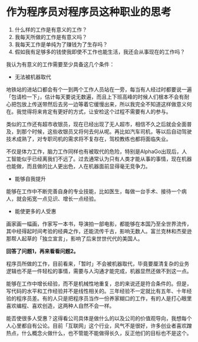 # 作为程序员对程序员这种职业的思考

1. 什么样的工作是有意义的工作？
2. 我每天所做的工作是有意义吗？
3. 我每天工作是单纯为了赚钱为了生存吗？
4. 假如我有足够多的钱使我即使不工作也能生活，我还会从事现在的工作吗？

我认为有意义的工作需要至少具备这几个条件： 

- 无法被机器取代

地铁站的进站口都会有个一到两个工作人员站在一旁，每当有人经过时都要说一遍「包请检一下」，估计每天要说无数遍，而且上下班高峰的时候人们根本不会有耐心把包放上传送带然后去另一边等着它缓慢出来，所以我完全不知道这样做意义何在。我觉得将来肯定有更好的方式，让安检这个过程不需要有人的参与。  

类似的工作还有超市收银员，现在已经出现了无人超市，相信不久之后就会全面普及，到那个时候，这些收银员又将何去何从呢。再比如汽车司机，等以后自动驾驶技术成熟了，对专职司机的需求将不复存在，驾校教练也都将面临失业。

不仅是体力工作，脑力工作同样也有被取代的危险，特别是AlphaGo出现后，人工智能似乎已经离我们不远了。过去通常认为只有人类才能从事的事情，现在机器也能做，而且做的比人更出色，人在机器面前显得毫无竞争力。

- 能够自我提升

能够在工作中不断完善自身的专业技能，比如医生，每做一台手术、接待一个病人，就会拓宽一点见识、增长一点经验。

- 能使更多的人受惠

画家画一幅画，作家写一本书，导演拍一部电影，都能够在本国乃至全世界流传，其中经得起时间考验的经典之作，还能流传千古，影响无数人。富兰克林和杰斐逊那帮人起草的「独立宣言」，影响了后来世世代代的美国人。

**回答了问题1，再来看看问题2。**

程序员所做的工作，目前看来，「暂时」不会被机器取代，毕竟要厘清复杂的业务逻辑也不是一件轻松的事情，需要与人沟通才能完成，机器显然还做不到这一点。

能够在工作中增长经验，而不是机械性地重复，总的来说还是符合条件的。但是，写代码的水平和工作经验并不是线性相关的。三年经验不一定就比有五年、十年经验的程序员差。有的人只是把程序员当作一份养家糊口的工作，有的人是打心眼里喜欢编程、喜欢创造，这两种人自然不会一样。

能否使很多人受惠？这得看公司具体是做什么的以及公司的价值观导向，我想每个人心里都自有公论。目前「互联网」这个行业，风气不是很好，许多创业者喜欢蹭热点，什么概念火做什么，也不管能不能做得长久，反正他们的目标也不是这个。















